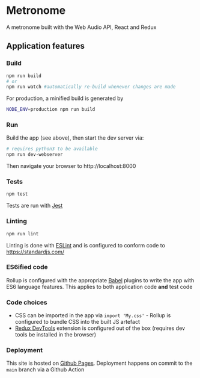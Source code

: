 # Metronome

A metronome built with the Web Audio API, React and Redux

## Application features

### Build

```bash
npm run build
# or
npm run watch #automatically re-build whenever changes are made
```

For production, a minified build is generated by
```bash
NODE_ENV=production npm run build
```

### Run

Build the app (see above), then start the dev server via:

```bash
# requires python3 to be available
npm run dev-webserver
```

Then navigate your browser to http://localhost:8000

### Tests

```bash
npm test
```
Tests are run with [Jest](https://facebook.github.io/jest/)

### Linting

```bash
npm run lint
```

Linting is done with [ESLint](https://eslint.org/) and is configured to conform code to https://standardjs.com/

### ES6ified code

Rollup is configured with the appropriate [Babel](https://babeljs.io/) plugins to write the app with ES6 language features. This applies to both application code **and** test code

### Code choices

- CSS can be imported in the app via `import 'My.css'` - Rollup is configured to bundle CSS into the built JS artefact
- [Redux DevTools](https://github.com/zalmoxisus/redux-devtools-extension) extension is configured out of the box (requires dev tools be installed in the browser)

### Deployment

This site is hosted on [Github Pages](https://crosslandwa.github.io/metronome). Deployment happens on commit to the `main` branch via a Github Action

